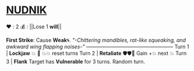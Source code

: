 # [__**NUDNIK**__](<https://youtu.be/H8WE9GBlzEI?si=5fcYQTmP2RPlzTQv&t=117>)
:heart: : 2
:moneybag: : ||Lose 1 __will__||

**First Strike**: Cause __Weak__:cyclone:.
*"-Chittering mandibles, rat-like squeaking, and awkward wing flapping noises-"*
—————————————————
Turn 1  | **Lockjaw** :boom: :twisted_rightwards_arrows: :boom::boom: reset turns
Turn 2 | **Retaliate** :shield::shield::twisted_rightwards_arrows: Gain +💥 next 💥
Turn 3 | **Flank**  Target has __Vulnerable__ for 3 turns. Random turn.
